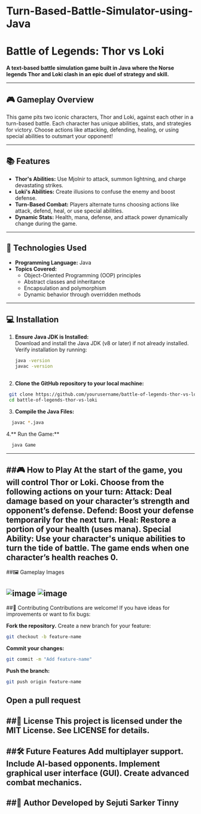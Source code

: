 # Turn-Based-Battle-Simulator-using-Java

# Battle of Legends: Thor vs Loki  

**A text-based battle simulation game built in Java where the Norse legends Thor and Loki clash in an epic duel of strategy and skill.**

---

## 🎮 Gameplay Overview  
This game pits two iconic characters, Thor and Loki, against each other in a turn-based battle. Each character has unique abilities, stats, and strategies for victory. Choose actions like attacking, defending, healing, or using special abilities to outsmart your opponent!

---

## 📚 Features  
- **Thor's Abilities:** Use Mjolnir to attack, summon lightning, and charge devastating strikes.  
- **Loki's Abilities:** Create illusions to confuse the enemy and boost defense.  
- **Turn-Based Combat:** Players alternate turns choosing actions like attack, defend, heal, or use special abilities.  
- **Dynamic Stats:** Health, mana, defense, and attack power dynamically change during the game.  

---

## 📂 Technologies Used  
- **Programming Language:** Java  
- **Topics Covered:**  
  - Object-Oriented Programming (OOP) principles  
  - Abstract classes and inheritance  
  - Encapsulation and polymorphism  
  - Dynamic behavior through overridden methods  

---

## 💻 Installation  
1. **Ensure Java JDK is Installed:**  
   Download and install the Java JDK (v8 or later) if not already installed.  
   Verify installation by running:  
   ```bash
   java -version
   javac -version
  
2. **Clone the GitHub repository to your local machine:**
  ```bash
   git clone https://github.com/yourusername/battle-of-legends-thor-vs-loki.git
   cd battle-of-legends-thor-vs-loki
```
3. **Compile the Java Files:**
  ```bash
    javac *.java
```
  
4.** Run the Game:**
  ```bash
    java Game
```
---
##🎮 How to Play
At the start of the game, you will control Thor or Loki.
Choose from the following actions on your turn:
**Attack:** Deal damage based on your character’s strength and opponent’s defense.
**Defend:** Boost your defense temporarily for the next turn.
**Heal:** Restore a portion of your health (uses mana).
**Special Ability:** Use your character's unique abilities to turn the tide of battle.
The game ends when one character’s health reaches 0.
---

##🖼️ Gameplay Images

![image](https://github.com/user-attachments/assets/5e9fc360-23f8-436c-aa3d-517a9227ed2b)
![image](https://github.com/user-attachments/assets/07b62f57-9963-46a1-99a4-64d196f97aa8)
---
##🤝 Contributing
Contributions are welcome! If you have ideas for improvements or want to fix bugs:

**Fork the repository.**
Create a new branch for your feature:
```bash
git checkout -b feature-name
```
**Commit your changes:**
```bash
git commit -m "Add feature-name"
```
**Push the branch:**
```bash
git push origin feature-name
```
**Open a pull request**
---
##📜 License
This project is licensed under the MIT License. See LICENSE for details.
---
##🛠️ Future Features
Add multiplayer support.
Include AI-based opponents.
Implement graphical user interface (GUI).
Create advanced combat mechanics.
---
##🔗 Author
Developed by Sejuti Sarker Tinny
---
